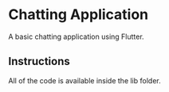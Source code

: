 # Chatting Application

A basic chatting application using Flutter.

## Instructions

All of the code is available inside the lib folder.
